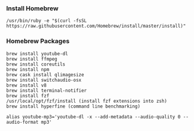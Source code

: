 ### Install Homebrew

`/usr/bin/ruby -e "$(curl -fsSL https://raw.githubusercontent.com/Homebrew/install/master/install)"`

### Homebrew Packages

``` 
brew install youtube-dl
brew install ffmpeg
brew install coreutils
brew install npm
brew cask install qlimagesize
brew install switchaudio-osx
brew install v8
brew install terminal-notifier
brew install fzf 
/usr/local/opt/fzf/install (install fzf extensions into zsh)
brew install hyperfine (command line benchmarking)
```

```
alias youtube-mp3='youtube-dl -x --add-metadata --audio-quality 0 --audio-format mp3'
```

